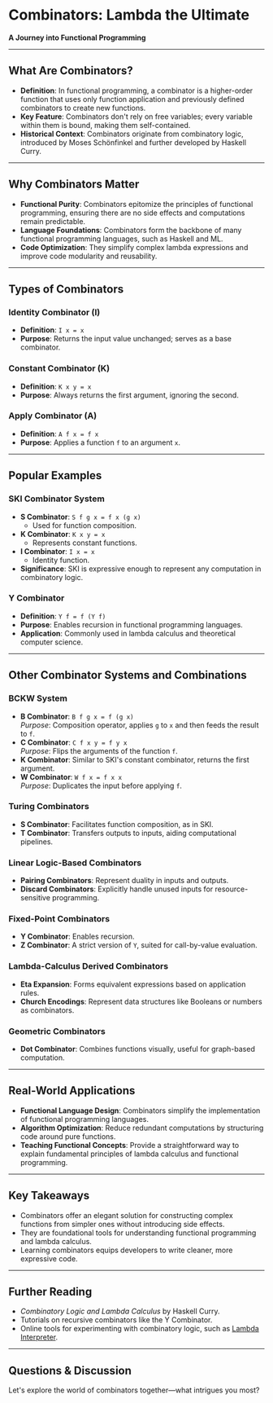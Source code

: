 # Combinators: Lambda the Ultimate
**A Journey into Functional Programming**

---

## What Are Combinators?
- **Definition**: In functional programming, a combinator is a higher-order function that uses only function application and previously defined combinators to create new functions.
- **Key Feature**: Combinators don't rely on free variables; every variable within them is bound, making them self-contained.
- **Historical Context**: Combinators originate from combinatory logic, introduced by Moses Schönfinkel and further developed by Haskell Curry.

---

## Why Combinators Matter
- **Functional Purity**: Combinators epitomize the principles of functional programming, ensuring there are no side effects and computations remain predictable.
- **Language Foundations**: Combinators form the backbone of many functional programming languages, such as Haskell and ML.
- **Code Optimization**: They simplify complex lambda expressions and improve code modularity and reusability.

---

## Types of Combinators
### Identity Combinator (I)
- **Definition**: `I x = x`
- **Purpose**: Returns the input value unchanged; serves as a base combinator.

### Constant Combinator (K)
- **Definition**: `K x y = x`
- **Purpose**: Always returns the first argument, ignoring the second.

### Apply Combinator (A)
- **Definition**: `A f x = f x`
- **Purpose**: Applies a function `f` to an argument `x`.

---

## Popular Examples
### SKI Combinator System
- **S Combinator**: `S f g x = f x (g x)`
  - Used for function composition.
- **K Combinator**: `K x y = x`
  - Represents constant functions.
- **I Combinator**: `I x = x`
  - Identity function.
- **Significance**: SKI is expressive enough to represent any computation in combinatory logic.

### Y Combinator
- **Definition**: `Y f = f (Y f)`
- **Purpose**: Enables recursion in functional programming languages.
- **Application**: Commonly used in lambda calculus and theoretical computer science.

---

## Other Combinator Systems and Combinations
### BCKW System
- **B Combinator**: `B f g x = f (g x)`  
   *Purpose*: Composition operator, applies `g` to `x` and then feeds the result to `f`.
- **C Combinator**: `C f x y = f y x`  
   *Purpose*: Flips the arguments of the function `f`.
- **K Combinator**: Similar to SKI's constant combinator, returns the first argument.
- **W Combinator**: `W f x = f x x`  
   *Purpose*: Duplicates the input before applying `f`.

### Turing Combinators
- **S Combinator**: Facilitates function composition, as in SKI.
- **T Combinator**: Transfers outputs to inputs, aiding computational pipelines.

### Linear Logic-Based Combinators
- **Pairing Combinators**: Represent duality in inputs and outputs.
- **Discard Combinators**: Explicitly handle unused inputs for resource-sensitive programming.

### Fixed-Point Combinators
- **Y Combinator**: Enables recursion.
- **Z Combinator**: A strict version of `Y`, suited for call-by-value evaluation.

### Lambda-Calculus Derived Combinators
- **Eta Expansion**: Forms equivalent expressions based on application rules.
- **Church Encodings**: Represent data structures like Booleans or numbers as combinators.

### Geometric Combinators
- **Dot Combinator**: Combines functions visually, useful for graph-based computation.

---

## Real-World Applications
- **Functional Language Design**: Combinators simplify the implementation of functional programming languages.
- **Algorithm Optimization**: Reduce redundant computations by structuring code around pure functions.
- **Teaching Functional Concepts**: Provide a straightforward way to explain fundamental principles of lambda calculus and functional programming.

---

## Key Takeaways
- Combinators offer an elegant solution for constructing complex functions from simpler ones without introducing side effects.
- They are foundational tools for understanding functional programming and lambda calculus.
- Learning combinators equips developers to write cleaner, more expressive code.

---

## Further Reading
- *Combinatory Logic and Lambda Calculus* by Haskell Curry.
- Tutorials on recursive combinators like the Y Combinator.
- Online tools for experimenting with combinatory logic, such as [Lambda Interpreter](https://www.lambdacalculatorexample.com).

---

## Questions & Discussion
Let's explore the world of combinators together—what intrigues you most?
